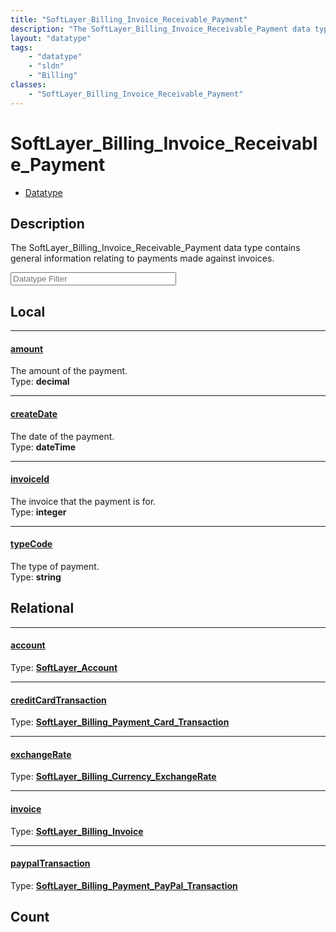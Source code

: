```yaml
---
title: "SoftLayer_Billing_Invoice_Receivable_Payment"
description: "The SoftLayer_Billing_Invoice_Receivable_Payment data type contains general information relating to payments made agains... "
layout: "datatype"
tags:
    - "datatype"
    - "sldn"
    - "Billing"
classes:
    - "SoftLayer_Billing_Invoice_Receivable_Payment"
---
```


# SoftLayer_Billing_Invoice_Receivable_Payment
<div id='service-datatype'>
    <ul id='sldn-reference-tabs'>
        <li id='datatype'> <a href='/reference/datatypes/SoftLayer_Billing_Invoice_Receivable_Payment' >Datatype</a></li>
    </ul>
</div>

## Description 


The SoftLayer_Billing_Invoice_Receivable_Payment data type contains general information relating to payments made against invoices. 





<!-- Filer BEGIN -->
<div class="view-filters">
        <div class="clearfix">
            <div class="search-input-box">
                <input placeholder="Datatype Filter" onkeyup="titleSearch(inputId='prop-input', divId='properties', elementClass='prop-row')" 
                    type="text" id="prop-input" value="" size="30" maxlength="128" class="form-text">
            </div>
        </div>
</div>
<!-- Filer END -->

<div id="properties" class="content">
<div id="localProperties" class="prop-content" >

## Local
<div class="prop-row">

-----
[amount]: #amount
#### [amount]
The amount of the payment.  
<span class="type-label">Type: </span>**decimal**  



</div>
<div class="prop-row">

-----
[createDate]: #createdate
#### [createDate]
The date of the payment.  
<span class="type-label">Type: </span>**dateTime**  



</div>
<div class="prop-row">

-----
[invoiceId]: #invoiceid
#### [invoiceId]
The invoice that the payment is for.  
<span class="type-label">Type: </span>**integer**  



</div>
<div class="prop-row">

-----
[typeCode]: #typecode
#### [typeCode]
The type of payment.  
<span class="type-label">Type: </span>**string**  



</div>
</div>
<!-- LOCAL PROPERTY END -->

<div id="relationalProperties"  class="prop-content" >

## Relational
<div class="prop-row">

-----
[account]: #account
#### [account]
  
<span class="type-label">Type: </span>**<a href='/reference/datatypes/SoftLayer_Account'>SoftLayer_Account </a>**  



</div>
<div class="prop-row">

-----
[creditCardTransaction]: #creditcardtransaction
#### [creditCardTransaction]
  
<span class="type-label">Type: </span>**<a href='/reference/datatypes/SoftLayer_Billing_Payment_Card_Transaction'>SoftLayer_Billing_Payment_Card_Transaction </a>**  



</div>
<div class="prop-row">

-----
[exchangeRate]: #exchangerate
#### [exchangeRate]
  
<span class="type-label">Type: </span>**<a href='/reference/datatypes/SoftLayer_Billing_Currency_ExchangeRate'>SoftLayer_Billing_Currency_ExchangeRate </a>**  



</div>
<div class="prop-row">

-----
[invoice]: #invoice
#### [invoice]
  
<span class="type-label">Type: </span>**<a href='/reference/datatypes/SoftLayer_Billing_Invoice'>SoftLayer_Billing_Invoice </a>**  



</div>
<div class="prop-row">

-----
[paypalTransaction]: #paypaltransaction
#### [paypalTransaction]
  
<span class="type-label">Type: </span>**<a href='/reference/datatypes/SoftLayer_Billing_Payment_PayPal_Transaction'>SoftLayer_Billing_Payment_PayPal_Transaction </a>**  



</div>

## Count
</div>


